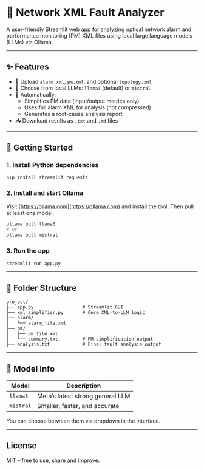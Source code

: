 # 📡 Network XML Fault Analyzer

A user-friendly Streamlit web app for analyzing optical network alarm and performance monitoring (PM) XML files using local large language models (LLMs) via Ollama.

---

## ✨ Features

- 🔼 Upload `alarm.xml`, `pm.xml`, and optional `topology.xml`
- 🤖 Choose from local LLMs: `llama3` (default) or `mistral`
- 📄 Automatically:
  - Simplifies PM data (input/output metrics only)
  - Uses full alarm XML for analysis (not compressed)
  - Generates a root-cause analysis report
- 📥 Download results as `.txt` and `.md` files

---

## 🚀 Getting Started

### 1. Install Python dependencies

```bash
pip install streamlit requests
```

### 2. Install and start Ollama

Visit [https://ollama.com](https://ollama.com) and install the tool. Then pull at least one model:

```bash
ollama pull llama3
# or
ollama pull mistral
```

### 3. Run the app

```bash
streamlit run app.py
```

---

## 📂 Folder Structure

```
project/
├── app.py                  # Streamlit GUI
├── xml_simplifier.py       # Core XML-to-LLM logic
├── alarm/
│   └── alarm_file.xml
├── pm/
│   ├── pm_file.xml
│   └── summary.txt         # PM simplification output
├── analysis.txt            # Final fault analysis output
```

---

## 🧠 Model Info

| Model     | Description                      |
|-----------|----------------------------------|
| `llama3`  | Meta’s latest strong general LLM |
| `mistral` | Smaller, faster, and accurate    |

You can choose between them via dropdown in the interface.

---

## License

MIT – free to use, share and improve.
